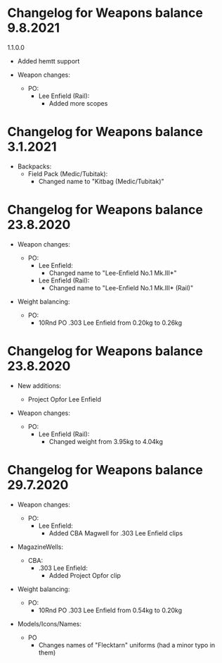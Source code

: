 # Changelog for Weapons balance 9.8.2021

1.1.0.0
- Added hemtt support

- Weapon changes:
    - PO:
        - Lee Enfield (Rail):
            - Added more scopes

# Changelog for Weapons balance 3.1.2021

- Backpacks:
    - Field Pack (Medic/Tubitak):
        - Changed name to "Kitbag (Medic/Tubitak)"

# Changelog for Weapons balance 23.8.2020

- Weapon changes:
    - PO:
        - Lee Enfield:
            - Changed name to "Lee-Enfield No.1 Mk.III*"
        - Lee Enfield (Rail):
            - Changed name to "Lee-Enfield No.1 Mk.III* (Rail)"

- Weight balancing:
    - PO:
        - 10Rnd PO .303 Lee Enfield from 0.20kg to 0.26kg

# Changelog for Weapons balance 23.8.2020

- New additions:
    - Project Opfor Lee Enfield

- Weapon changes:
    - PO:
        - Lee Enfield (Rail):
            - Changed weight from 3.95kg to 4.04kg

# Changelog for Weapons balance 29.7.2020

- Weapon changes:
    - PO:
        - Lee Enfield:
            - Added CBA Magwell for .303 Lee Enfield clips

- MagazineWells:
    - CBA:
        - .303 Lee Enfield:
            - Added Project Opfor clip

- Weight balancing:
    - PO:
        - 10Rnd PO .303 Lee Enfield from 0.54kg to 0.20kg

- Models/Icons/Names:
    - PO
        - Changes names of "Flecktarn" uniforms (had a minor typo in them)
